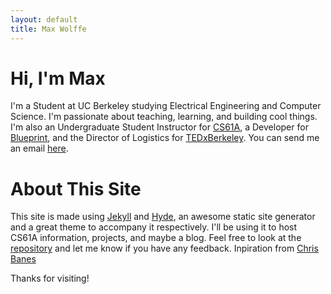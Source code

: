 ```yaml
---
layout: default
title: Max Wolffe
---
```


# Hi, I'm Max

I'm a Student at UC Berkeley studying Electrical Engineering and Computer Science. I'm passionate about teaching, learning, and building cool things. I'm also an Undergraduate Student Instructor for [CS61A][cs61a], a Developer for [Blueprint][blueprint], and the Director of Logistics for [TEDxBerkeley][tedxberkeley]. You can send me an email [here][max-email].

# About This Site

This site is made using [Jekyll][jekyll] and [Hyde][hyde], an awesome static site generator and a great theme to accompany it respectively. I'll be using it to host CS61A information, projects, and maybe a blog. Feel free to look at the [repository][repo] and let me know if you have any feedback. Inpiration from [Chris Banes][chrisB]

Thanks for visiting!


[cs61a]:         http://www.cs61a.org
[blueprint]:     http://bptech.berkeley.edu
[tedxberkeley]:  http://www.tedxberkeley.org
[max-email]:     mailto://max.wolffe@berkeley.edu
[jekyll]:        http://jekyllrb.com/
[hyde]:          http://andhyde.com/
[repo]:          https://github.com/maxwolffe/maxwolffe.github.io
[chrisB]:        https://chris.banes.me/



